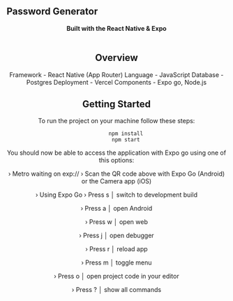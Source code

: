 ## Password Generator

<div align="center"><strong>Built with the React Native & Expo</strong></div>
<br />
<div align="center">

## Overview

Framework - React Native (App Router)
Language - JavaScript
Database - Postgres
Deployment - Vercel
Components - Expo go, Node.js




## Getting Started

To run the project on your machine follow these steps:

          npm install
          npm start

   

You should now be able to access the application with Expo go using one of this options:

› Metro waiting on exp://
› Scan the QR code above with Expo Go (Android) or the Camera app (iOS)

› Using Expo Go
› Press s │ switch to development build

› Press a │ open Android

› Press w │ open web

› Press j │ open debugger

› Press r │ reload app

› Press m │ toggle menu

› Press o │ open project code in your editor

› Press ? │ show all commands


